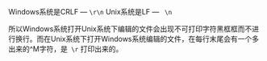 Windows系统是CRLF —  `\r\n` Unix系统是LF — ` \n` 

所以Windows系统打开Unix系统下编辑的文件会出现不可打印字符黑框框而不进行换行。而在Unix系统下打开Windows系统编辑的文件，在每行末尾会有一个多出来的^M字符，是` \r` 打印出来的。

